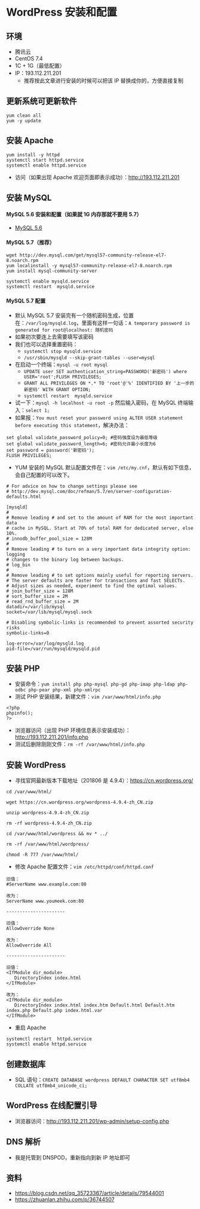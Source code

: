 # WordPress 安装和配置

## 环境

- 腾讯云
- CentOS 7.4
- 1C + 1G（最低配置）
- IP：193.112.211.201
	- 推荐按此文章进行安装的时候可以把该 IP 替换成你的，方便直接复制

## 更新系统可更新软件

```
yum clean all
yum -y update
```

## 安装 Apache

```
yum install -y httpd
systemctl start httpd.service
systemctl enable httpd.service
```

- 访问（如果出现 Apache 欢迎页面即表示成功）：<http://193.112.211.201>


## 安装 MySQL

#### MySQL 5.6 安装和配置（如果就 1G 内存那就不要用 5.7）

- [MySQL 5.6](Mysql-Install-And-Settings.md)

#### MySQL 5.7（推荐）

```
wget http://dev.mysql.com/get/mysql57-community-release-el7-8.noarch.rpm
yum localinstall -y mysql57-community-release-el7-8.noarch.rpm
yum install mysql-community-server

systemctl enable mysqld.service
systemctl restart  mysqld.service
```

#### MySQL 5.7 配置


- 默认 MySQL 5.7 安装完有一个随机密码生成，位置在：`/var/log/mysqld.log`，里面有这样一句话：`A temporary password is generated for root@localhost: 随机密码`
- 如果初次要连上去需要填写该密码
- 我们也可以选择重置密码：
	- `systemctl stop mysqld.service`
	- `/usr/sbin/mysqld --skip-grant-tables --user=mysql`
- 在启动一个终端：`mysql -u root mysql`
	- `UPDATE user SET authentication_string=PASSWORD('新密码') where USER='root';FLUSH PRIVILEGES;` 
	- `GRANT ALL PRIVILEGES ON *.* TO 'root'@'%' IDENTIFIED BY '上一步的新密码' WITH GRANT OPTION;`
	- `systemctl restart  mysqld.service`
- 试一下：`mysql -h localhost -u root -p` 然后输入密码，在 MySQL 终端输入：`select 1;`
- 如果报：`You must reset your password using ALTER USER statement before executing this statement`，解决办法：

```
set global validate_password_policy=0; #密码强度设为最低等级
set global validate_password_length=6; #密码允许最小长度为6
set password = password('新密码');
FLUSH PRIVILEGES;
```

- YUM 安装的 MySQL 默认配置文件在：`vim /etc/my.cnf`，默认有如下信息，会自己配置的可以改下。

```
# For advice on how to change settings please see                                                                                                                                         
# http://dev.mysql.com/doc/refman/5.7/en/server-configuration-defaults.html
 
[mysqld]
#
# Remove leading # and set to the amount of RAM for the most important data
# cache in MySQL. Start at 70% of total RAM for dedicated server, else 10%.
# innodb_buffer_pool_size = 128M
#
# Remove leading # to turn on a very important data integrity option: logging
# changes to the binary log between backups.
# log_bin
#
# Remove leading # to set options mainly useful for reporting servers.
# The server defaults are faster for transactions and fast SELECTs.
# Adjust sizes as needed, experiment to find the optimal values.
# join_buffer_size = 128M
# sort_buffer_size = 2M
# read_rnd_buffer_size = 2M
datadir=/var/lib/mysql
socket=/var/lib/mysql/mysql.sock
 
# Disabling symbolic-links is recommended to prevent assorted security risks
symbolic-links=0
 
log-error=/var/log/mysqld.log
pid-file=/var/run/mysqld/mysqld.pid
```


## 安装 PHP

- 安装命令：`yum install php php-mysql php-gd php-imap php-ldap php-odbc php-pear php-xml php-xmlrpc`
- 测试 PHP 安装结果，新建文件：`vim /var/www/html/info.php`

```
<?php
phpinfo();
?>
```

- 浏览器访问（出现 PHP 环境信息表示安装成功）：<http://193.112.211.201/info.php>
- 测试后删除刚刚文件：`rm -rf /var/www/html/info.php`

## 安装 WordPress

- 寻找官网最新版本下载地址（201806 是 4.9.4）：<https://cn.wordpress.org/>

```
cd /var/www/html/

wget https://cn.wordpress.org/wordpress-4.9.4-zh_CN.zip

unzip wordpress-4.9.4-zh_CN.zip

rm -rf wordpress-4.9.4-zh_CN.zip

cd /var/www/html/wordpress && mv * ../

rm -rf /var/www/html/wordpress/

chmod -R 777 /var/www/html/
```

- 修改 Apache 配置文件：`vim /etc/httpd/conf/httpd.conf`

```
旧值：
#ServerName www.example.com:80

改为：
ServerName www.youmeek.com:80

----------------------

旧值：
AllowOverride None

改为：
AllowOverride All

----------------------

旧值：
<IfModule dir_module>
   DirectoryIndex index.html
</IfModule>

改为：
<IfModule dir_module>
   DirectoryIndex index.html index.htm Default.html Default.htm index.php Default.php index.html.var
</IfModule>
```

- 重启 Apache

```
systemctl restart  httpd.service
systemctl enable httpd.service
```


## 创建数据库

- SQL 语句：`CREATE DATABASE wordpress DEFAULT CHARACTER SET utf8mb4 COLLATE utf8mb4_unicode_ci;`

## WordPress 在线配置引导

- 浏览器访问：<http://193.112.211.201/wp-admin/setup-config.php>

## DNS 解析

- 我是托管到 DNSPOD，重新指向到新 IP 地址即可

## 资料

- <https://blog.csdn.net/qq_35723367/article/details/79544001>
- <https://zhuanlan.zhihu.com/p/36744507>
